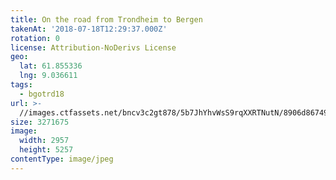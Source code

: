 ```yaml
---
title: On the road from Trondheim to Bergen
takenAt: '2018-07-18T12:29:37.000Z'
rotation: 0
license: Attribution-NoDerivs License
geo:
  lat: 61.855336
  lng: 9.036611
tags:
  - bgotrd18
url: >-
  //images.ctfassets.net/bncv3c2gt878/5b7JhYhvWsS9rqXXRTNutN/8906d867497741f914ebd54c1d389060/on-the-road-from-trondheim-to-bergen_43859355831_o
size: 3271675
image:
  width: 2957
  height: 5257
contentType: image/jpeg
---
```


